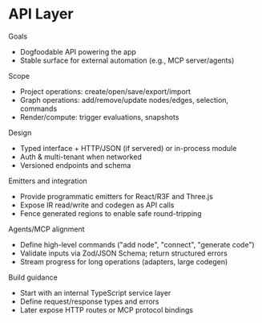 # API Layer

Goals

- Dogfoodable API powering the app
- Stable surface for external automation (e.g., MCP server/agents)

Scope

- Project operations: create/open/save/export/import
- Graph operations: add/remove/update nodes/edges, selection, commands
- Render/compute: trigger evaluations, snapshots

Design

- Typed interface + HTTP/JSON (if servered) or in-process module
- Auth & multi-tenant when networked
- Versioned endpoints and schema

Emitters and integration

- Provide programmatic emitters for React/R3F and Three.js
- Expose IR read/write and codegen as API calls
- Fence generated regions to enable safe round-tripping

Agents/MCP alignment

- Define high-level commands ("add node", "connect", "generate code")
- Validate inputs via Zod/JSON Schema; return structured errors
- Stream progress for long operations (adapters, large codegen)

Build guidance

- Start with an internal TypeScript service layer
- Define request/response types and errors
- Later expose HTTP routes or MCP protocol bindings
